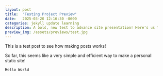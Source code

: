 ```yaml
---
layout: post
title:  "Testing Project Preview"
date:   2025-03-20 12:16:30 -0600
categories: jekyll update learning
description: A bold, new test to advance site presentation! Here's us testing making the line longer!
preview_img: /assets/previews/test.jpg
---
```

This is a test post to see how making posts works!

So far, this seems like a very simple and efficient way to make a personal static site!

`Hello World`